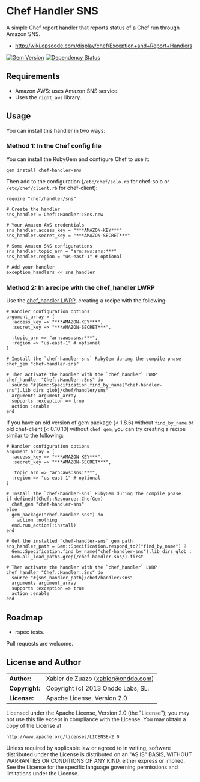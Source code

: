 # Chef Handler SNS

A simple Chef report handler that reports status of a Chef run through Amazon SNS.

* http://wiki.opscode.com/display/chef/Exception+and+Report+Handlers

[![Gem Version](https://badge.fury.io/rb/chef-handler-sns.png)](http://badge.fury.io/rb/chef-handler-sns)
[![Dependency Status](https://gemnasium.com/onddo/chef-handler-sns.png)](https://gemnasium.com/onddo/chef-handler-sns)

## Requirements

* Amazon AWS: uses Amazon SNS service.
* Uses the `right_aws` library.

## Usage

You can install this handler in two ways:

### Method 1: In the Chef config file

You can install the RubyGem and configure Chef to use it:

    gem install chef-handler-sns

Then add to the configuration (`/etc/chef/solo.rb` for chef-solo or `/etc/chef/client.rb` for chef-client):

    require "chef/handler/sns"
    
    # Create the handler
    sns_handler = Chef::Handler::Sns.new
    
    # Your Amazon AWS credentials
    sns_handler.access_key = "***AMAZON-KEY***"
    sns_handler.secret_key = "***AMAZON-SECRET***"
    
    # Some Amazon SNS configurations
    sns_handler.topic_arn = "arn:aws:sns:***"
    sns_handler.region = "us-east-1" # optional
    
    # Add your handler
    exception_handlers << sns_handler

### Method 2: In a recipe with the chef_handler LWRP

Use the [chef_handler LWRP](http://community.opscode.com/cookbooks/chef_handler), creating a recipe with the following:

    # Handler configuration options
    argument_array = [
      :access_key => "***AMAZON-KEY***",
      :secret_key => "***AMAZON-SECRET***",

      :topic_arn => "arn:aws:sns:***",
      :region => "us-east-1" # optional
    ]
    
    # Install the `chef-handler-sns` RubyGem during the compile phase
    chef_gem "chef-handler-sns"
    
    # Then activate the handler with the `chef_handler` LWRP
    chef_handler "Chef::Handler::Sns" do
      source "#{Gem::Specification.find_by_name("chef-handler-sns").lib_dirs_glob}/chef/handler/sns"
      arguments argument_array
      supports :exception => true
      action :enable
    end

If you have an old version of gem package (< 1.8.6) without `find_by_name` or old chef-client (< 0.10.10) without `chef_gem`, you can try creating a recipe similar to the following:

    # Handler configuration options
    argument_array = [
      :access_key => "***AMAZON-KEY***",
      :secret_key => "***AMAZON-SECRET***",

      :topic_arn => "arn:aws:sns:***",
      :region => "us-east-1" # optional
    ]
    
    # Install the `chef-handler-sns` RubyGem during the compile phase
    if defined?(Chef::Resource::ChefGem)
      chef_gem "chef-handler-sns"
    else
      gem_package("chef-handler-sns") do
        action :nothing
      end.run_action(:install)
    end
    
    # Get the installed `chef-handler-sns` gem path
    sns_handler_path = Gem::Specification.respond_to?("find_by_name") ?
      Gem::Specification.find_by_name("chef-handler-sns").lib_dirs_glob :
      Gem.all_load_paths.grep(/chef-handler-sns/).first
    
    # Then activate the handler with the `chef_handler` LWRP
    chef_handler "Chef::Handler::Sns" do
      source "#{sns_handler_path}/chef/handler/sns"
      arguments argument_array
      supports :exception => true
      action :enable
    end

## Roadmap

* rspec tests.

Pull requests are welcome.

## License and Author

|                      |                                          |
|:---------------------|:-----------------------------------------|
| **Author:**          | Xabier de Zuazo (<xabier@onddo.com>)
| **Copyright:**       | Copyright (c) 2013 Onddo Labs, SL.
| **License:**         | Apache License, Version 2.0

Licensed under the Apache License, Version 2.0 (the "License");
you may not use this file except in compliance with the License.
You may obtain a copy of the License at

    http://www.apache.org/licenses/LICENSE-2.0

Unless required by applicable law or agreed to in writing, software
distributed under the License is distributed on an "AS IS" BASIS,
WITHOUT WARRANTIES OR CONDITIONS OF ANY KIND, either express or implied.
See the License for the specific language governing permissions and
limitations under the License.

